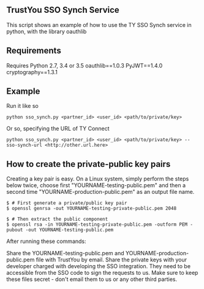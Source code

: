 TrustYou SSO Synch Service
------------------------
This script shows an example of how to use the TY SSO Synch service in python, with the
library oauthlib

Requirements
------------

Requires Python 2.7, 3.4 or 3.5
oauthlib==1.0.3
PyJWT==1.4.0
cryptography==1.3.1

Example
-------
Run it like so

```
python sso_synch.py <partner_id> <user_id> <path/to/private/key>
```

Or so, specifying the URL of TY Connect

```
python sso_synch.py <partner_id> <user_id> <path/to/private/key> --sso-synch-url <http://other.url.here>
```

How to create the private-public key pairs
-------------------------------------------

Creating a key pair is easy. On a Linux system, simply perform the steps below twice, choose first "YOURNAME-testing-public.pem" and then a second time "YOURNAME-production-public.pem" as an output file name.

```
$ # First generate a private/public key pair
$ openssl genrsa -out YOURNAME-testing-private-public.pem 2048

$ # Then extract the public component
$ openssl rsa -in YOURNAME-testing-private-public.pem -outform PEM -pubout -out YOURNAME-testing-public.pem
```
After running these commands:

Share the YOURNAME-testing-public.pem and YOURNAME-production-public.pem file with TrustYou by email.
Share the private keys with your developer charged with developing the SSO integration. They need to be accessible from the SSO code to sign the requests to us. Make sure to keep these files secret - don't email them to us or any other third parties.
